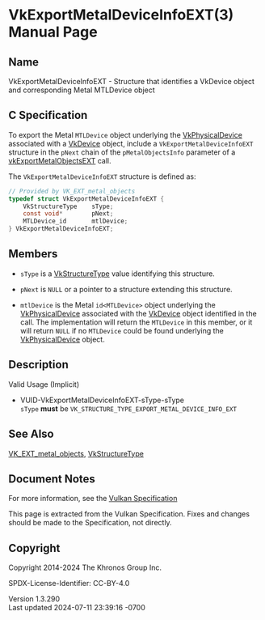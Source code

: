 # VkExportMetalDeviceInfoEXT(3) Manual Page

## Name

VkExportMetalDeviceInfoEXT - Structure that identifies a VkDevice object
and corresponding Metal MTLDevice object



## <a href="#_c_specification" class="anchor"></a>C Specification

To export the Metal `MTLDevice` object underlying the
[VkPhysicalDevice](https://registry.khronos.org/vulkan/specs/1.3-extensions/man/html/VkPhysicalDevice.html) associated with a
[VkDevice](https://registry.khronos.org/vulkan/specs/1.3-extensions/man/html/VkDevice.html) object, include a `VkExportMetalDeviceInfoEXT`
structure in the `pNext` chain of the `pMetalObjectsInfo` parameter of a
[vkExportMetalObjectsEXT](https://registry.khronos.org/vulkan/specs/1.3-extensions/man/html/vkExportMetalObjectsEXT.html) call.

The `VkExportMetalDeviceInfoEXT` structure is defined as:

``` c
// Provided by VK_EXT_metal_objects
typedef struct VkExportMetalDeviceInfoEXT {
    VkStructureType    sType;
    const void*        pNext;
    MTLDevice_id       mtlDevice;
} VkExportMetalDeviceInfoEXT;
```

## <a href="#_members" class="anchor"></a>Members

- `sType` is a [VkStructureType](https://registry.khronos.org/vulkan/specs/1.3-extensions/man/html/VkStructureType.html) value identifying
  this structure.

- `pNext` is `NULL` or a pointer to a structure extending this
  structure.

- `mtlDevice` is the Metal `id<MTLDevice>` object underlying the
  [VkPhysicalDevice](https://registry.khronos.org/vulkan/specs/1.3-extensions/man/html/VkPhysicalDevice.html) associated with the
  [VkDevice](https://registry.khronos.org/vulkan/specs/1.3-extensions/man/html/VkDevice.html) object identified in the call. The
  implementation will return the `MTLDevice` in this member, or it will
  return `NULL` if no `MTLDevice` could be found underlying the
  [VkPhysicalDevice](https://registry.khronos.org/vulkan/specs/1.3-extensions/man/html/VkPhysicalDevice.html) object.

## <a href="#_description" class="anchor"></a>Description

Valid Usage (Implicit)

- <a href="#VUID-VkExportMetalDeviceInfoEXT-sType-sType"
  id="VUID-VkExportMetalDeviceInfoEXT-sType-sType"></a>
  VUID-VkExportMetalDeviceInfoEXT-sType-sType  
  `sType` **must** be `VK_STRUCTURE_TYPE_EXPORT_METAL_DEVICE_INFO_EXT`

## <a href="#_see_also" class="anchor"></a>See Also

[VK_EXT_metal_objects](https://registry.khronos.org/vulkan/specs/1.3-extensions/man/html/VK_EXT_metal_objects.html),
[VkStructureType](https://registry.khronos.org/vulkan/specs/1.3-extensions/man/html/VkStructureType.html)

## <a href="#_document_notes" class="anchor"></a>Document Notes

For more information, see the <a
href="https://registry.khronos.org/vulkan/specs/1.3-extensions/html/vkspec.html#VkExportMetalDeviceInfoEXT"
target="_blank" rel="noopener">Vulkan Specification</a>

This page is extracted from the Vulkan Specification. Fixes and changes
should be made to the Specification, not directly.

## <a href="#_copyright" class="anchor"></a>Copyright

Copyright 2014-2024 The Khronos Group Inc.

SPDX-License-Identifier: CC-BY-4.0

Version 1.3.290  
Last updated 2024-07-11 23:39:16 -0700
